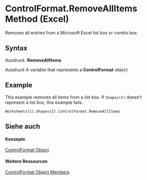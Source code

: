 
# ControlFormat.RemoveAllItems Method (Excel)

Removes all entries from a Microsoft Excel list box or combo box.


## Syntax

 _Ausdruck_. **RemoveAllItems**

 _Ausdruck_ A variable that represents a **ControlFormat** object.


## Example

This example removes all items from a list box. If  `Shapes(2)` doesn't represent a list box, this example fails.


```
Worksheets(1).Shapes(2).ControlFormat.RemoveAllItems
```


## Siehe auch


#### Konzepte


[ControlFormat Object](fafc6e6b-641c-2179-0789-d86c2718b3c0.md)
#### Weitere Ressourcen


[ControlFormat Object Members](http://msdn.microsoft.com/library/a0d77b6f-e948-e12a-f65a-1633dc63efad%28Office.15%29.aspx)